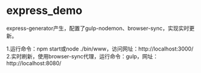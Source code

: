 # express_demo
express-generator产生，配置了gulp-nodemon、browser-sync，实现实时更新。    

1.运行命令：npm start或node ./bin/www，访问网址：http://localhost:3000/    
2.实时刷新，使用browser-sync代理，运行命令：gulp，网址：http://localhost:8080/  
